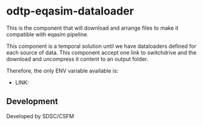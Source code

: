# odtp-eqasim-dataloader
This is the component that will download and arrange files to make it compatible with eqasim pipeline. 

This component is a temporal solution until we have dataloaders defined for each source of data. This component accept one link to switchdrive and the download and uncompress it content to an output folder. 

Therefore, the only ENV variable available is: 

- LINK:

## Development

Developed by SDSC/CSFM
